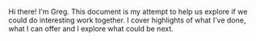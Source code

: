 Hi there! I'm Greg. This document is my attempt to help us explore if we could do interesting work together. I cover highlights of what I've done, what I can offer and I explore what could be next.